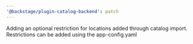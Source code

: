 ```yaml
---
'@backstage/plugin-catalog-backend': patch
---
```


Adding an optional restriction for locations added through catalog import. Restrictions can be added using the app-config.yaml
